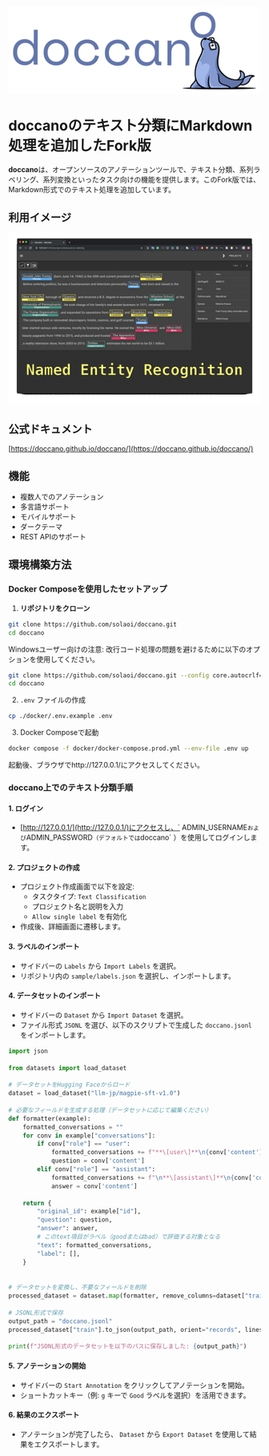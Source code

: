 <div align="center">
  <img src="https://raw.githubusercontent.com/doccano/doccano/master/docs/images/logo/doccano.png">
</div>

# doccanoのテキスト分類にMarkdown処理を追加したFork版

**doccano**は、オープンソースのアノテーションツールで、テキスト分類、系列ラベリング、系列変換といったタスク向けの機能を提供します。このFork版では、Markdown形式でのテキスト処理を追加しています。

## 利用イメージ

![Demo image](https://raw.githubusercontent.com/doccano/doccano/master/docs/images/demo/demo.gif)

## 公式ドキュメント

[https://doccano.github.io/doccano/](https://doccano.github.io/doccano/)

## 機能

- 複数人でのアノテーション
- 多言語サポート
- モバイルサポート
- ダークテーマ
- REST APIのサポート

## 環境構築方法

### Docker Composeを使用したセットアップ

1. **リポジトリをクローン**

```bash
git clone https://github.com/solaoi/doccano.git
cd doccano
```

Windowsユーザー向けの注意: 改行コード処理の問題を避けるために以下のオプションを使用してください。

```bash
git clone https://github.com/solaoi/doccano.git --config core.autocrlf=input
cd doccano
```

2. `.env` ファイルの作成

```bash
cp ./docker/.env.example .env
```

3. Docker Composeで起動

```bash
docker compose -f docker/docker-compose.prod.yml --env-file .env up
```

起動後、ブラウザでhttp://127.0.0.1/にアクセスしてください。

### doccano上でのテキスト分類手順

#### 1. ログイン

- [http://127.0.0.1/](http://127.0.0.1/)にアクセスし、` ADMIN_USERNAME` および `ADMIN_PASSWORD` （デフォルトでは `doccano` ）を使用してログインします。

#### 2. プロジェクトの作成

- プロジェクト作成画面で以下を設定:
  - タスクタイプ: `Text Classification`
  - プロジェクト名と説明を入力
  - `Allow single label` を有効化
- 作成後、詳細画面に遷移します。

#### 3. ラベルのインポート

- サイドバーの `Labels` から `Import Labels` を選択。
- リポジトリ内の `sample/labels.json` を選択し、インポートします。

#### 4. データセットのインポート

- サイドバーの `Dataset` から `Import Dataset` を選択。
- ファイル形式 `JSONL` を選び、以下のスクリプトで生成した `doccano.jsonl` をインポートします。

```python
import json

from datasets import load_dataset

# データセットをHugging Faceからロード
dataset = load_dataset("llm-jp/magpie-sft-v1.0")

# 必要なフィールドを生成する処理（データセットに応じて編集ください）
def formatter(example):
    formatted_conversations = ""
    for conv in example["conversations"]:
        if conv["role"] == "user":
            formatted_conversations += f"**\[user\]**\n{conv['content']}\n"
            question = conv['content']
        elif conv["role"] == "assistant":
            formatted_conversations += f"\n**\[assistant\]**\n{conv['content']}\n"
            answer = conv['content']

    return {
        "original_id": example["id"],
        "question": question,
        "answer": answer,
        # このtext項目がラベル（goodまたはbad）で評価する対象となる
        "text": formatted_conversations,
        "label": [],
    }


# データセットを変換し、不要なフィールドを削除
processed_dataset = dataset.map(formatter, remove_columns=dataset["train"].column_names)

# JSONL形式で保存
output_path = "doccano.jsonl"
processed_dataset["train"].to_json(output_path, orient="records", lines=True)

print(f"JSONL形式のデータセットを以下のパスに保存しました: {output_path}")
```

#### 5. アノテーションの開始

- サイドバーの `Start Annotation` をクリックしてアノテーションを開始。
- ショートカットキー（例: `g` キーで `Good` ラベルを選択）を活用できます。

#### 6. 結果のエクスポート

- アノテーションが完了したら、 `Dataset` から `Export Dataset` を使用して結果をエクスポートします。
